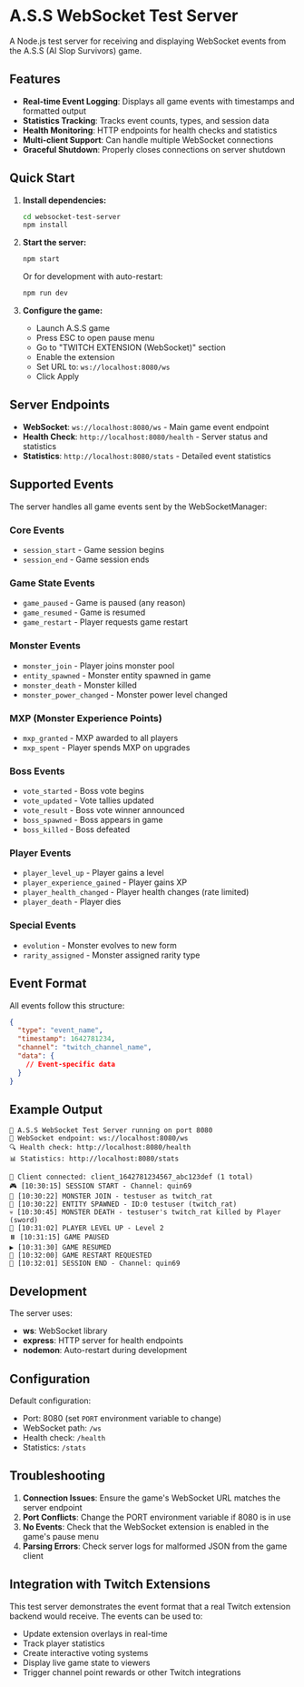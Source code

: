 # A.S.S WebSocket Test Server

A Node.js test server for receiving and displaying WebSocket events from the A.S.S (AI Slop Survivors) game.

## Features

- **Real-time Event Logging**: Displays all game events with timestamps and formatted output
- **Statistics Tracking**: Tracks event counts, types, and session data
- **Health Monitoring**: HTTP endpoints for health checks and statistics
- **Multi-client Support**: Can handle multiple WebSocket connections
- **Graceful Shutdown**: Properly closes connections on server shutdown

## Quick Start

1. **Install dependencies:**
   ```bash
   cd websocket-test-server
   npm install
   ```

2. **Start the server:**
   ```bash
   npm start
   ```
   
   Or for development with auto-restart:
   ```bash
   npm run dev
   ```

3. **Configure the game:**
   - Launch A.S.S game
   - Press ESC to open pause menu
   - Go to "TWITCH EXTENSION (WebSocket)" section
   - Enable the extension
   - Set URL to: `ws://localhost:8080/ws`
   - Click Apply

## Server Endpoints

- **WebSocket**: `ws://localhost:8080/ws` - Main game event endpoint
- **Health Check**: `http://localhost:8080/health` - Server status and statistics
- **Statistics**: `http://localhost:8080/stats` - Detailed event statistics

## Supported Events

The server handles all game events sent by the WebSocketManager:

### Core Events
- `session_start` - Game session begins
- `session_end` - Game session ends

### Game State Events
- `game_paused` - Game is paused (any reason)
- `game_resumed` - Game is resumed
- `game_restart` - Player requests game restart

### Monster Events
- `monster_join` - Player joins monster pool
- `entity_spawned` - Monster entity spawned in game
- `monster_death` - Monster killed
- `monster_power_changed` - Monster power level changed

### MXP (Monster Experience Points)
- `mxp_granted` - MXP awarded to all players
- `mxp_spent` - Player spends MXP on upgrades

### Boss Events
- `vote_started` - Boss vote begins
- `vote_updated` - Vote tallies updated
- `vote_result` - Boss vote winner announced
- `boss_spawned` - Boss appears in game
- `boss_killed` - Boss defeated

### Player Events
- `player_level_up` - Player gains a level
- `player_experience_gained` - Player gains XP
- `player_health_changed` - Player health changes (rate limited)
- `player_death` - Player dies

### Special Events
- `evolution` - Monster evolves to new form
- `rarity_assigned` - Monster assigned rarity type

## Event Format

All events follow this structure:
```json
{
  "type": "event_name",
  "timestamp": 1642781234,
  "channel": "twitch_channel_name",
  "data": {
    // Event-specific data
  }
}
```

## Example Output

```
🚀 A.S.S WebSocket Test Server running on port 8080
📡 WebSocket endpoint: ws://localhost:8080/ws
🔍 Health check: http://localhost:8080/health
📊 Statistics: http://localhost:8080/stats

🔗 Client connected: client_1642781234567_abc123def (1 total)
🎮 [10:30:15] SESSION START - Channel: quin69
👹 [10:30:22] MONSTER JOIN - testuser as twitch_rat
🐣 [10:30:22] ENTITY SPAWNED - ID:0 testuser (twitch_rat)
💀 [10:30:45] MONSTER DEATH - testuser's twitch_rat killed by Player (sword)
🎉 [10:31:02] PLAYER LEVEL UP - Level 2
⏸️ [10:31:15] GAME PAUSED
▶️ [10:31:30] GAME RESUMED
🔄 [10:32:00] GAME RESTART REQUESTED
🛑 [10:32:01] SESSION END - Channel: quin69
```

## Development

The server uses:
- **ws**: WebSocket library
- **express**: HTTP server for health endpoints
- **nodemon**: Auto-restart during development

## Configuration

Default configuration:
- Port: 8080 (set `PORT` environment variable to change)
- WebSocket path: `/ws`
- Health check: `/health`
- Statistics: `/stats`

## Troubleshooting

1. **Connection Issues**: Ensure the game's WebSocket URL matches the server endpoint
2. **Port Conflicts**: Change the PORT environment variable if 8080 is in use
3. **No Events**: Check that the WebSocket extension is enabled in the game's pause menu
4. **Parsing Errors**: Check server logs for malformed JSON from the game client

## Integration with Twitch Extensions

This test server demonstrates the event format that a real Twitch extension backend would receive. The events can be used to:

- Update extension overlays in real-time
- Track player statistics
- Create interactive voting systems
- Display live game state to viewers
- Trigger channel point rewards or other Twitch integrations
